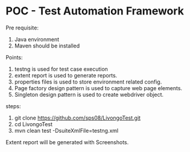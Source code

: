 # POC - Test Automation Framework


Pre requisite:
1. Java environment
2. Maven should be installed


Points:
1. testng is used for test case execution
2. extent report is used to generate reports.
3. properties files is used to store environment related  config.
4. Page factory design pattern is used to capture web page elements.
5. Singleton design pattern is used to create webdriver object.


steps: 

1. git clone https://github.com/sps08/LivongoTest.git
2. cd LivongoTest
3. mvn clean test -DsuiteXmlFile=testng.xml


Extent report will be generated with Screenshots.
